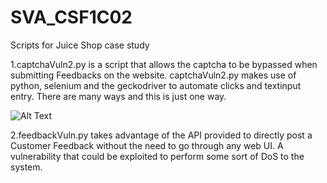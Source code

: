 # SVA_CSF1C02
Scripts for Juice Shop case study

1.captchaVuln2.py is a script that allows the captcha to be bypassed when submitting Feedbacks on the website.
captchaVuln2.py makes use of python, selenium and the geckodriver to automate clicks and textinput entry.
There are many ways and this is just one way.

![Alt Text](https://media.giphy.com/media/rVWC8b4OYxpYPdeZDJ/giphy.gif)

2.feedbackVuln.py takes advantage of the API provided to directly post a Customer Feedback without the need to go through
any web UI. A vulnerability that could be exploited to perform some sort of DoS to the system.


